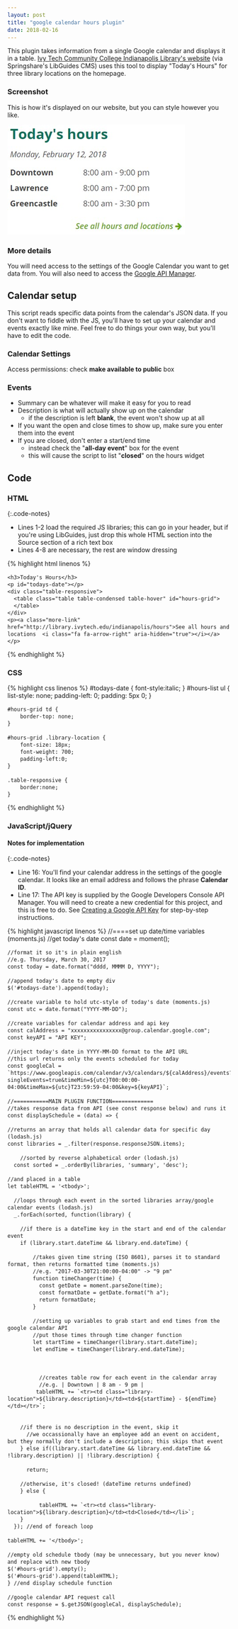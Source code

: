 ```yaml
---
layout: post
title: "google calendar hours plugin"
date: 2018-02-16
---
```


This plugin takes information from a single Google calendar and displays it in a table. [Ivy Tech Community College Indianapolis Library's website](http://library.ivytech.edu/indianapolis) (via Springshare's LibGuides CMS) uses this tool to display "Today's Hours" for three library locations on the homepage. 

### Screenshot
This is how it's displayed on our website, but you can style however you like.

![screenshot of today's hours](https://github.com/carylwyatt/google-cal-hours-widget/blob/master/todays-hours-screenshot.jpg?raw=true)

### More details
You will need access to the settings of the Google Calendar you want to get data from. You will also need to access the [Google API Manager](https://console.developers.google.com/apis/). 
## Calendar setup
This script reads specific data points from the calendar's JSON data. If you don't want to fiddle with the JS, you'll have to set up your calendar and events exactly like mine. Feel free to do things your own way, but you'll have to edit the code. 

### Calendar Settings
Access permissions: check **make available to public** box

### Events

- Summary can be whatever will make it easy for you to read
- Description is what will actually show up on the calendar
	- if the description is left **blank**, the event won't show up at all
- If you want the open and close times to show up, make sure you enter them into the event
- If you are closed, don't enter a start/end time
	- instead check the "**all-day event**" box for the event
	- this will cause the script to list "**closed**" on the hours widget

## Code
### HTML
{:.code-notes}

- Lines 1-2 load the required JS libraries; this can go in your header, but if you're using LibGuides, just drop this whole HTML section into the Source section of a rich text box
- Lines 4-8 are necessary, the rest are window dressing

{% highlight html linenos %}
<!--lodash--><script src="https://cdn.jsdelivr.net/lodash/4.17.4/lodash.min.js"></script>
<!--moment--><script src="https://cdnjs.cloudflare.com/ajax/libs/moment.js/2.18.1/moment.min.js"></script>
    <h3>Today's Hours</h3>
    <p id="todays-date"></p>
    <div class="table-responsive">
      <table class="table table-condensed table-hover" id="hours-grid">
      </table>
    </div>
    <p><a class="more-link" href="http://library.ivytech.edu/indianapolis/hours">See all hours and locations  <i class="fa fa-arrow-right" aria-hidden="true"></i></a></p>
{% endhighlight %}

### CSS

{% highlight css linenos %}
    #todays-date {
        font-style:italic;
    }
    #hours-list ul  {
        list-style: none;
        padding-left: 0;
        padding: 5px 0;
    }
    
    #hours-grid td {
        border-top: none;
    }
    
    #hours-grid .library-location {
        font-size: 18px;
        font-weight: 700;
        padding-left:0;
    }
    
    .table-responsive {
		border:none;
    }
{% endhighlight %}

### JavaScript/jQuery
#### Notes for implementation

{:.code-notes}

- Line 16: You'll find your calendar address in the settings of the google calendar. It looks like an email address and follows the phrase **Calendar ID**.
- Line 17: The API key is supplied by the Google Developers Console API Manager. You will need to create a new credential for this project, and this is free to do. See [Creating a Google API Key](https://docs.simplecalendar.io/google-api-key/) for step-by-step instructions.

{% highlight javascript linenos %}
  //====set up date/time variables (moments.js)
    //get today's date
    const date = moment();
    
    //format it so it's in plain english
    //e.g. Thursday, March 30, 2017
    const today = date.format("dddd, MMMM D, YYYY");
    
    //append today's date to empty div
    $('#todays-date').append(today);
    
    //create variable to hold utc-style of today's date (moments.js)
    const utc = date.format("YYYY-MM-DD");
    
    //create variables for calendar address and api key
    const calAddress = "xxxxxxxxxxxxxxxx@group.calendar.google.com";
    const keyAPI = "API KEY";
    
    //inject today's date in YYYY-MM-DD format to the API URL
    //this url returns only the events scheduled for today
    const googleCal = `https://www.googleapis.com/calendar/v3/calendars/${calAddress}/events?singleEvents=true&timeMin=${utc}T00:00:00-04:00&timeMax=${utc}T23:59:59-04:00&key=${keyAPI}`;
    
    //===========MAIN PLUGIN FUNCTION=============
    //takes response data from API (see const response below) and runs it
    const displaySchedule = (data) => {

	//returns an array that holds all calendar data for specific day (lodash.js)
    const libraries = _.filter(response.responseJSON.items);

    	//sorted by reverse alphabetical order (lodash.js)
      const sorted = _.orderBy(libraries, 'summary', 'desc');
    
    //and placed in a table
    let tableHTML = '<tbody>';
     
      //loops through each event in the sorted libraries array/google calendar events (lodash.js)
      _.forEach(sorted, function(library) {
        
        //if there is a dateTime key in the start and end of the calendar event
        if (library.start.dateTime && library.end.dateTime) {
        
            //takes given time string (ISO 8601), parses it to standard format, then returns formatted time (moments.js)
            //e.g. "2017-03-30T21:00:00-04:00" -> "9 pm"
            function timeChanger(time) {
              const getDate = moment.parseZone(time);
              const formatDate = getDate.format("h a");
              return formatDate;
            }
            
            //setting up variables to grab start and end times from the google calendar API
            //put those times through time changer function
            let startTime = timeChanger(library.start.dateTime);
            let endTime = timeChanger(library.end.dateTime);
           
  
            
              //creates table row for each event in the calendar array
              //e.g. | Downtown | 8 am - 9 pm |
             tableHTML += `<tr><td class="library-location">${library.description}</td><td>${startTime} - ${endTime}</td></tr>`;
          
  
        //if there is no description in the event, skip it
          //we occassionally have an employee add an event on accident, but they normally don't include a description; this skips that event
        } else if((library.start.dateTime && library.end.dateTime && !library.description) || !library.description) {
          
          return;
        
        //otherwise, it's closed! (dateTime returns undefined)
        } else {
          
              tableHTML += `<tr><td class="library-location">${library.description}</td><td>Closed</td></li>`;
        }
      }); //end of foreach loop
    
    tableHTML += '</tbody>';
    
    //empty old schedule tbody (may be unnecessary, but you never know) and replace with new tbody
    $('#hours-grid').empty();
    $('#hours-grid').append(tableHTML);
    } //end display schedule function
    
    //google calendar API request call
    const response = $.getJSON(googleCal, displaySchedule);
{% endhighlight %}
